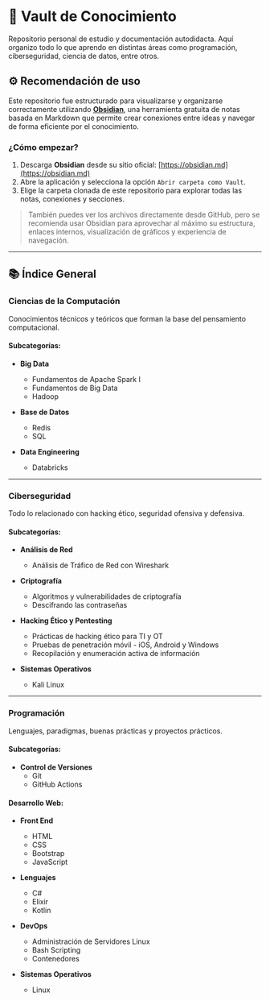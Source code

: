 # 🧠 Vault de Conocimiento

Repositorio personal de estudio y documentación autodidacta. Aquí organizo todo lo que aprendo en distintas áreas como programación, ciberseguridad, ciencia de datos, entre otros.

## ⚙️ Recomendación de uso

Este repositorio fue estructurado para visualizarse y organizarse correctamente utilizando [**Obsidian**](https://obsidian.md/), una herramienta gratuita de notas basada en Markdown que permite crear conexiones entre ideas y navegar de forma eficiente por el conocimiento.

### ¿Cómo empezar?

1. Descarga **Obsidian** desde su sitio oficial: [https://obsidian.md](https://obsidian.md)
2. Abre la aplicación y selecciona la opción `Abrir carpeta como Vault`.
3. Elige la carpeta clonada de este repositorio para explorar todas las notas, conexiones y secciones.

> También puedes ver los archivos directamente desde GitHub, pero se recomienda usar Obsidian para aprovechar al máximo su estructura, enlaces internos, visualización de gráficos y experiencia de navegación.

---

## 📚 Índice General

### Ciencias de la Computación

Conocimientos técnicos y teóricos que forman la base del pensamiento computacional.

#### Subcategorías:

- **Big Data**
  - Fundamentos de Apache Spark I
  - Fundamentos de Big Data
  - Hadoop

- **Base de Datos**
  - Redis
  - SQL

- **Data Engineering**
  - Databricks

---

### Ciberseguridad

Todo lo relacionado con hacking ético, seguridad ofensiva y defensiva.

#### Subcategorías:

- **Análisis de Red**
  - Análisis de Tráfico de Red con Wireshark

- **Criptografía**
  - Algoritmos y vulnerabilidades de criptografía
  - Descifrando las contraseñas

- **Hacking Ético y Pentesting**
  - Prácticas de hacking ético para TI y OT
  - Pruebas de penetración móvil - iOS, Android y Windows
  - Recopilación y enumeración activa de información

- **Sistemas Operativos**
  - Kali Linux

---

### Programación

Lenguajes, paradigmas, buenas prácticas y proyectos prácticos.

#### Subcategorías:

- **Control de Versiones**
  - Git
  - GitHub Actions

#### Desarrollo Web:

- **Front End**
  - HTML
  - CSS
  - Bootstrap
  - JavaScript

- **Lenguajes**
  - C#
  - Elixir
  - Kotlin

- **DevOps**
  - Administración de Servidores Linux
  - Bash Scripting
  - Contenedores

- **Sistemas Operativos**
  - Linux